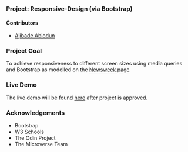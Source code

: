 ### Project: Responsive-Design (via Bootstrap)

#### Contributors
* [Ajibade Abiodun](https://github.com/Tripple-A)

### Project Goal
To achieve responsiveness to different screen sizes using media queries and Bootstrap as modelled on the [Newsweek page](https://www.newsweek.com/)

### Live Demo

The live demo will be found [here](https://tripple-a.github.io/Newsweek-clone/) after project is approved.

### Acknowledgements
* Bootstrap
* W3 Schools
* The Odin Project
* The Microverse Team

